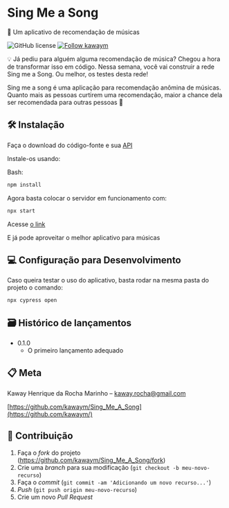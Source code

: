 # Sing Me a Song

📜 Um aplicativo de recomendação de músicas

   <img alt="GitHub license" src="https://img.shields.io/github/license/devgabrieldejesus/readme-model?color=4A90E2&label=LICENSE&logo=3C424B&logoColor=3C424B&style=for-the-badge&labelColor=222222" />

  <a href="https://github.com/kawaym">
    <img alt="Follow kawaym" src="https://img.shields.io/static/v1?label=Follow&message=kawaym&style=for-the-badge&color=4A90E2&labelColor=222222" />
  </a>
</p>

💡 Já pediu para alguém alguma recomendação de música? Chegou a hora de transformar isso em código. Nessa semana, você vai construir a rede Sing me a Song. Ou melhor, os testes desta rede!

Sing me a song é uma aplicação para recomendação anômina de músicas. Quanto mais as pessoas curtirem uma recomendação, maior a chance dela ser recomendada para outras pessoas 🙂

## 🛠 Instalação

Faça o download do código-fonte e sua <a href="https://github.com/kawaym/Sing_Me_A_Song-API">API</a>

Instale-os usando:

Bash:

```sh
npm install
```

Agora basta colocar o servidor em funcionamento com:

```sh
npx start
```

Acesse <a href="localhost:5000">o link </a>

E já pode aproveitar o melhor aplicativo para músicas

## 💻 Configuração para Desenvolvimento

Caso queira testar o uso do aplicativo, basta rodar na mesma pasta do projeto o comando:

```sh
npx cypress open
```

## 🗃 Histórico de lançamentos

- 0.1.0
  - O primeiro lançamento adequado

## 📋 Meta

Kaway Henrique da Rocha Marinho – kaway.rocha@gmail.com

[https://github.com/kawaym/Sing_Me_A_Song](https://github.com/kawaym/)

## 🚀 Contribuição

1. Faça o _fork_ do projeto (<https://github.com/kawaym/Sing_Me_A_Song/fork>)
2. Crie uma _branch_ para sua modificação (`git checkout -b meu-novo-recurso`)
3. Faça o _commit_ (`git commit -am 'Adicionando um novo recurso...'`)
4. _Push_ (`git push origin meu-novo-recurso`)
5. Crie um novo _Pull Request_
